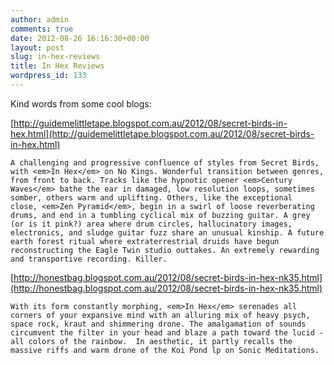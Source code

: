 ```yaml
---
author: admin
comments: true
date: 2012-08-26 16:16:30+00:00
layout: post
slug: in-hex-reviews
title: In Hex Reviews
wordpress_id: 133
---
```


Kind words from some cool blogs:

[http://guidemelittletape.blogspot.com.au/2012/08/secret-birds-in-hex.html](http://guidemelittletape.blogspot.com.au/2012/08/secret-birds-in-hex.html)

    A challenging and progressive confluence of styles from Secret Birds, with <em>In Hex</em> on No Kings. Wonderful transition between genres, from front to back. Tracks like the hypnotic opener <em>Century Waves</em> bathe the ear in damaged, low resolution loops, sometimes somber, others warm and uplifting. Others, like the exceptional close, <em>Zen Pyramid</em>, begin in a swirl of loose reverberating drums, and end in a tumbling cyclical mix of buzzing guitar. A grey (or is it pink?) area where drum circles, hallucinatory images, electronics, and sludge guitar fuzz share an unusual kinship. A future earth forest ritual where extraterrestrial druids have begun reconstructing the Eagle Twin studio outtakes. An extremely rewarding and transportive recording. Killer.


[http://honestbag.blogspot.com.au/2012/08/secret-birds-in-hex-nk35.html](http://honestbag.blogspot.com.au/2012/08/secret-birds-in-hex-nk35.html)
    
    With its form constantly morphing, <em>In Hex</em> serenades all corners of your expansive mind with an alluring mix of heavy psych, space rock, kraut and shimmering drone. The amalgamation of sounds circumvent the filter in your head and blaze a path toward the lucid - all colors of the rainbow.  In aesthetic, it partly recalls the massive riffs and warm drone of the Koi Pond lp on Sonic Meditations.
  